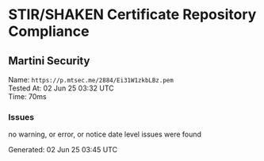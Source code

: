 # STIR/SHAKEN Certificate Repository Compliance

## Martini Security

Name: `https://p.mtsec.me/2884/Ei31W1zkbLBz.pem`\
Tested At: 02 Jun 25 03:32 UTC\
Time: 70ms

### Issues

no warning, or error, or notice date level issues were found

Generated: 02 Jun 25 03:45 UTC